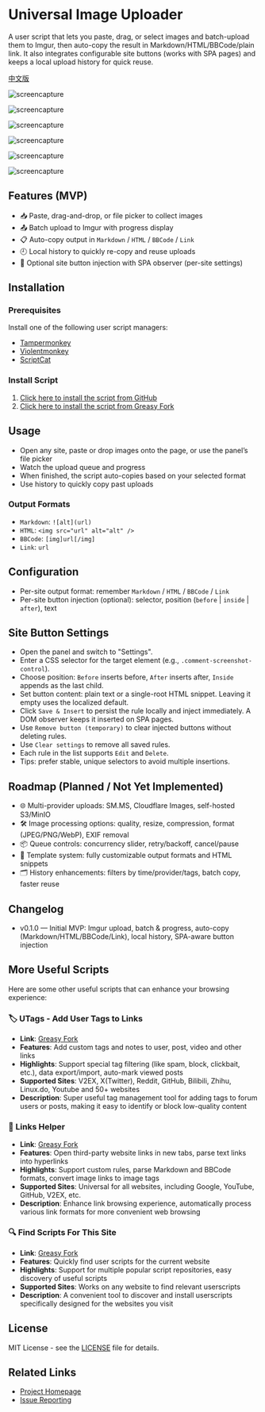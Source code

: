 # Universal Image Uploader

A user script that lets you paste, drag, or select images and batch-upload them to Imgur, then auto-copy the result in Markdown/HTML/BBCode/plain link. It also integrates configurable site buttons (works with SPA pages) and keeps a local upload history for quick reuse.

[中文版](https://github.com/utags/userscripts/blob/main/universal-image-uploader/README.zh-CN.md)

![screencapture](https://raw.githubusercontent.com/utags/userscripts/main/assets/2025-10-22-21-21-49.png)

![screencapture](https://raw.githubusercontent.com/utags/userscripts/main/assets/2025-10-22-21-12-14.png)

![screencapture](https://raw.githubusercontent.com/utags/userscripts/main/assets/2025-10-22-21-08-06.png)

![screencapture](https://raw.githubusercontent.com/utags/userscripts/main/assets/2025-10-22-21-06-32.png)

![screencapture](https://raw.githubusercontent.com/utags/userscripts/main/assets/2025-10-22-21-09-00.png)

![screencapture](https://raw.githubusercontent.com/utags/userscripts/main/assets/2025-10-22-21-09-33.png)

## Features (MVP)

- 📥 Paste, drag-and-drop, or file picker to collect images
- 📤 Batch upload to Imgur with progress display
- 📋 Auto-copy output in `Markdown` / `HTML` / `BBCode` / `Link`
- 🕘 Local history to quickly re-copy and reuse uploads
- 🔘 Optional site button injection with SPA observer (per-site settings)

## Installation

### Prerequisites

Install one of the following user script managers:

- [Tampermonkey](https://www.tampermonkey.net/)
- [Violentmonkey](https://violentmonkey.github.io/)
- [ScriptCat](https://scriptcat.org/)

### Install Script

1. [Click here to install the script from GitHub](https://github.com/utags/userscripts/raw/main/universal-image-uploader/universal-image-uploader.user.js)
2. [Click here to install the script from Greasy Fork](https://greasyfork.org/scripts/553341-universal-image-uploader)

## Usage

- Open any site, paste or drop images onto the page, or use the panel’s file picker
- Watch the upload queue and progress
- When finished, the script auto-copies based on your selected format
- Use history to quickly copy past uploads

### Output Formats

- `Markdown`: `![alt](url)`
- `HTML`: `<img src="url" alt="alt" />`
- `BBCode`: `[img]url[/img]`
- `Link`: `url`

## Configuration

- Per-site output format: remember `Markdown` / `HTML` / `BBCode` / `Link`
- Per-site button injection (optional): selector, position (`before` | `inside` | `after`), text

## Site Button Settings

- Open the panel and switch to "Settings".
- Enter a CSS selector for the target element (e.g., `.comment-screenshot-control`).
- Choose position: `Before` inserts before, `After` inserts after, `Inside` appends as the last child.
- Set button content: plain text or a single-root HTML snippet. Leaving it empty uses the localized default.
- Click `Save & Insert` to persist the rule locally and inject immediately. A DOM observer keeps it inserted on SPA pages.
- Use `Remove button (temporary)` to clear injected buttons without deleting rules.
- Use `Clear settings` to remove all saved rules.
- Each rule in the list supports `Edit` and `Delete`.
- Tips: prefer stable, unique selectors to avoid multiple insertions.

## Roadmap (Planned / Not Yet Implemented)

- 🌐 Multi-provider uploads: SM.MS, Cloudflare Images, self-hosted S3/MinIO
- 🛠 Image processing options: quality, resize, compression, format (JPEG/PNG/WebP), EXIF removal
- 📦 Queue controls: concurrency slider, retry/backoff, cancel/pause
- 🧩 Template system: fully customizable output formats and HTML snippets
- 🗂 History enhancements: filters by time/provider/tags, batch copy, faster reuse

## Changelog

- v0.1.0 — Initial MVP: Imgur upload, batch & progress, auto-copy (Markdown/HTML/BBCode/Link), local history, SPA-aware button injection

## More Useful Scripts

Here are some other useful scripts that can enhance your browsing experience:

### 🏷️ UTags - Add User Tags to Links

- **Link**: [Greasy Fork](https://greasyfork.org/scripts/460718-utags-add-usertags-to-links)
- **Features**: Add custom tags and notes to user, post, video and other links
- **Highlights**: Support special tag filtering (like spam, block, clickbait, etc.), data export/import, auto-mark viewed posts
- **Supported Sites**: V2EX, X(Twitter), Reddit, GitHub, Bilibili, Zhihu, Linux.do, Youtube and 50+ websites
- **Description**: Super useful tag management tool for adding tags to forum users or posts, making it easy to identify or block low-quality content

### 🔗 Links Helper

- **Link**: [Greasy Fork](https://greasyfork.org/scripts/464541-links-helper)
- **Features**: Open third-party website links in new tabs, parse text links into hyperlinks
- **Highlights**: Support custom rules, parse Markdown and BBCode formats, convert image links to image tags
- **Supported Sites**: Universal for all websites, including Google, YouTube, GitHub, V2EX, etc.
- **Description**: Enhance link browsing experience, automatically process various link formats for more convenient web browsing

### 🔍 Find Scripts For This Site

- **Link**: [Greasy Fork](https://greasyfork.org/scripts/550659-find-scripts-for-this-site)
- **Features**: Quickly find user scripts for the current website
- **Highlights**: Support for multiple popular script repositories, easy discovery of useful scripts
- **Supported Sites**: Works on any website to find relevant userscripts
- **Description**: A convenient tool to discover and install userscripts specifically designed for the websites you visit

## License

MIT License - see the [LICENSE](https://github.com/utags/userscripts/blob/main/LICENSE) file for details.

## Related Links

- [Project Homepage](https://github.com/utags/userscripts)
- [Issue Reporting](https://github.com/utags/userscripts/issues)
